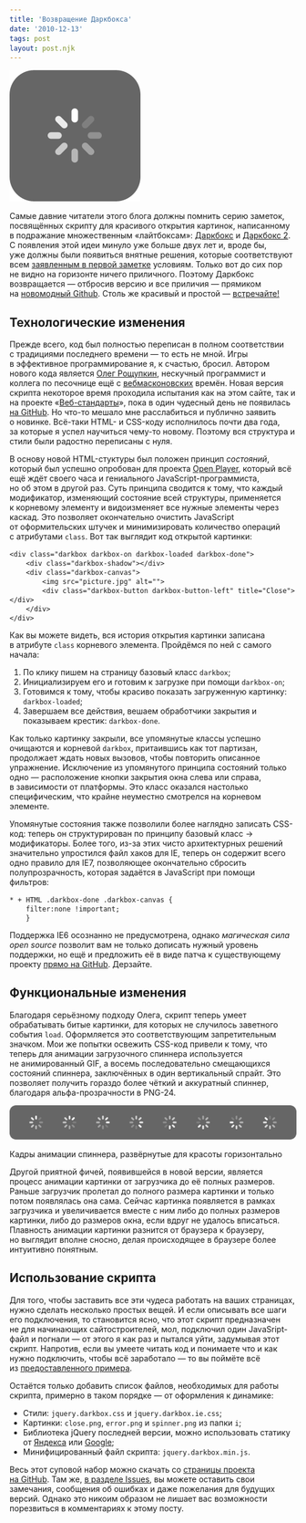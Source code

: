 ```yaml
---
title: 'Возвращение Даркбокса'
date: '2010-12-13'
tags: post
layout: post.njk
---
```


[![Дакрбокс](images/spinner.png)](https://pepelsbey.github.io/darkbox/)

Самые давние читатели этого блога должны помнить серию заметок, посвящённых скрипту для красивого открытия картинок, написанному в подражание множественным «лайтбоксам»: [Даркбокс](/blog/darkbox/) и [Даркбокс 2](/blog/darkbox-2/). С появления этой идеи минуло уже больше двух лет и, вроде бы, уже должны были появиться внятные решения, которые соответствуют всем [заявленным в первой заметке](/blog/darkbox/) условиям. Только вот до сих пор не видно на горизонте ничего приличного. Поэтому Даркбокс возвращается — отбросив версию и все приличия — прямиком на [новомодный Github](https://pepelsbey.github.io/darkbox/). Столь же красивый и простой — [встречайте!](https://pepelsbey.github.io/darkbox/)

## Технологические изменения

Прежде всего, код был полностью переписан в полном соответствии с традициями последнего времени — то есть не мной. Игры в эффективное программирование я, к счастью, бросил. Автором нового кода является [Олег Рощупкин](http://jahson.moikrug.ru/), нескучный программист и коллега по песочнице ещё с [вебмасконовских](http://webmascon.com/) времён. Новая версия скрипта некоторое время проходила испытания как на этом сайте, так и на проекте «[Веб-стандарты](https://web-standards.ru/)», пока в один чудесный день не появилась [на GitHub](https://github.com/pepelsbey/darkbox). Но что-то мешало мне расслабиться и публично заявить о новинке. Всё-таки HTML- и CSS-коду исполнилось почти два года, за которые я успел научиться чему-то новому. Поэтому вся структура и стили были радостно переписаны с нуля.

В основу новой HTML-стуктуры был положен принцип _состояний_, который был успешно опробован для проекта [Open Player](https://github.com/pepelsbey/openplayer), который всё ещё ждёт своего часа и гениального JavaScript-программиста, но об этом в другой раз. Суть принципа сводится к тому, что каждый модификатор, изменяющий состояние всей структуры, применяется к корневому элементу и видоизменяет все нужные элементы через каскад. Это позволяет окончательно очистить JavaScript от оформительских штучек и минимизировать количество операций с атрибутами `class`. Вот так выглядит код открытой картинки:

    <div class="darkbox darkbox-on darkbox-loaded darkbox-done">
        <div class="darkbox-shadow"></div>
        <div class="darkbox-canvas">
            <img src="picture.jpg" alt="">
            <div class="darkbox-button darkbox-button-left" title="Close"></div>
        </div>
    </div>

Как вы можете видеть, вся история открытия картинки записана в атрибуте `class` корневого элемента. Пройдёмся по ней с самого начала:

1. По клику пишем на страницу базовый класс `darkbox`;
2. Инициализируем его и готовим к загрузке при помощи `darkbox-on`;
3. Готовимся к тому, чтобы красиво показать загруженную картинку: `darkbox-loaded`;
4. Завершаем все действия, вешаем обработчики закрытия и показываем крестик: `darkbox-done`.

Как только картинку закрыли, все упомянутые классы успешно очищаются и корневой `darkbox`, притаившись как тот партизан, продолжает ждать новых вызовов, чтобы повторить описанное упражнение. Исключение из упомянутого принципа состояний только одно — расположение кнопки закрытия окна слева или справа, в зависимости от платформы. Это класс оказался настолько специфическим, что крайне неуместно смотрелся на корневом элементе.

Упомянутые состояния также позволили более наглядно записать CSS-код: теперь он структурирован по принципу базовый класс → модификаторы. Более того, из-за этих чисто архитектурных решений значительно упростился файл хаков для IE, теперь он содержит всего одно правило для IE7, позволяющее окончательно сбросить полупрозрачность, которая задаётся в JavaScript при помощи фильтров:

    * + HTML .darkbox-done .darkbox-canvas {
        filter:none !important;
        }

Поддержка IE6 осознанно не предусмотрена, однако _магическая сила open source_ позволит вам не только дописать нужный уровень поддержки, но ещё и предложить её в виде патча к существующему проекту [прямо на GitHub](https://github.com/pepelsbey/darkbox). Дерзайте.

## Функциональные изменения

Благодаря серьёзному подходу Олега, скрипт теперь умеет обрабатывать битые картинки, для которых не случилось заветного события `load`. Оформляется это соответствующим запретительным значком. Мои же попытки освежить CSS-код привели к тому, что теперь для анимации загрузочного спиннера используется не анимированный GIF, а восемь последовательно смещающихся состояний спиннера, заключённых в один вертикальный спрайт. Это позволяет получить гораздо более чёткий и аккуратный спиннер, благодаря альфа-прозрачности в PNG-24.

![Спрайт](images/sprite.png)

Кадры анимации спиннера, развёрнутые для красоты горизонтально

Другой приятной фичей, появившейся в новой версии, является процесс анимации картинки от загрузчика до её полных размеров. Раньше загрузчик пролетал до полного размера картинки и только потом появлялась она сама. Сейчас картинка появляется в рамках загрузчика и увеличивается вместе с ним либо до полных размеров картинки, либо до размеров окна, если вдруг не удалось вписаться. Плавность анимации картинки разнится от браузера к браузеру, но выглядит вполне сносно, делая происходящее в браузере более интуитивно понятным.

## Использование скрипта

Для того, чтобы заставить все эти чудеса работать на ваших страницах, нужно сделать несколько простых вещей. И если описывать все шаги его подключения, то становится ясно, что этот скрипт предназначен не для начинающих сайтостроителей, мол, подключил один JavaSript-файл и погнали — от этого я как раз и пытался уйти, задумывая этот скрипт. Напротив, если вы умеете читать код и понимаете что и как нужно подключить, чтобы всё заработало — то вы поймёте всё из [предоставленного примера](https://pepelsbey.github.io/darkbox/).

Остаётся только добавить список файлов, необходимых для работы скрипта, примерно в таком порядке — от оформления к динамике:

- Стили: `jquery.darkbox.css` и `jquery.darkbox.ie.css`;
- Картинки: `close.png`, `error.png` и `spinner.png` из папки `i`;
- Библиотека jQuery последней версии, можно использовать статику от [Яндекса](http://yandex.st/jquery/1.4.4/jquery.min.js) или [Google](http://ajax.googleapis.com/ajax/libs/jquery/1.4.4/jquery.min.js);
- Минифицированный файл скрипта: `jquery.darkbox.min.js`.

Весь этот суповой набор можно скачать со [страницы проекта на GitHub](https://github.com/pepelsbey/darkbox). Там же, [в разделе Issues](https://github.com/pepelsbey/darkbox/issues), вы можете оставить свои замечания, сообщения об ошибках и даже пожелания для будущих версий. Однако это никоим образом не лишает вас возможности порезвиться в комментариях к этому посту.
